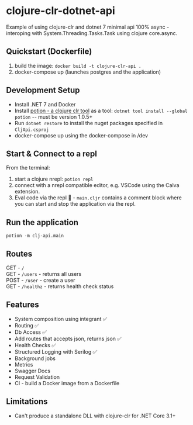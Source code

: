 # clojure-clr-dotnet-api
Example of using clojure-clr and dotnet 7 minimal api 100% async - interoping with System.Threading.Tasks.Task using clojure core.async.

## Quickstart (Dockerfile)
1. build the image:  `docker build -t clojure-clr-api .`
2. docker-compose up (launches postgres and the application)

## Development Setup
* Install .NET 7 and Docker 
* Install [potion - a clojure clr tool](https://github.com/clojure/clojure-clr/wiki/Getting-started#installing-clojureclr-as-a-dotnet-tool) as a tool: `dotnet tool install --global potion` -- must be version 1.0.5+
* Run `dotnet restore` to install the nuget packages specified in `CljApi.csproj`
* docker-compose up using the docker-compose in /dev

## Start & Connect to a repl
From the terminal:
1. start a clojure nrepl:  `potion repl`
2. connect with a nrepl compatible editor, e.g. VSCode using the Calva extension.
3. Eval code via the repl 💠 - `main.cljr` contains a comment block where you can start and stop the application via the repl.

## Run the application
`potion -m clj-api.main`

## Routes
GET - `/`          
GET - `/users` -     returns all users  
POST - `/user` -     create a user  
GET - `/healthz` -   returns health check status  

## Features
* System composition using integrant :white_check_mark:
* Routing :white_check_mark:
* Db Access :white_check_mark:
* Add routes that accepts json, returns json :white_check_mark:
* Health Checks :white_check_mark:
* Structured Logging with Serilog :white_check_mark:
* Background jobs 
* Metrics                         
* Swagger Docs                   
* Request Validation             
* CI - build a Docker image from a Dockerfile


## Limitations
- Can't produce a standalone DLL with clojure-clr for .NET Core 3.1+
